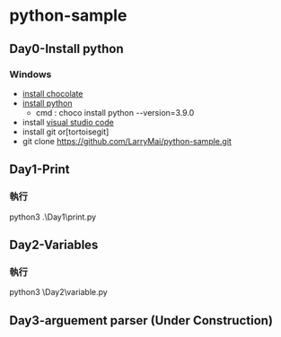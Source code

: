 # python-sample
## Day0-Install python
### Windows
* [install chocolate](https://liumang.info/2020/03/chocolatey/)
* [install python](https://community.chocolatey.org/packages/python/3.9.0)
  * cmd : choco install python --version=3.9.0 
* install [visual studio code](https://code.visualstudio.com/download)
* install git or[tortoisegit]
* git clone https://github.com/LarryMai/python-sample.git
## Day1-Print
### 執行
python3 .\Day1\print.py

## Day2-Variables
### 執行
python3 \Day2\variable.py

## Day3-arguement parser (Under Construction)